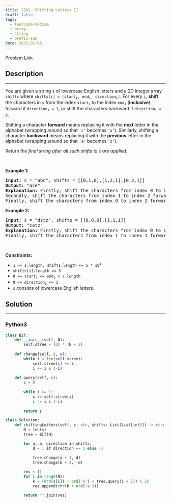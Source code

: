 ```yaml
---
title: 2381. Shifting Letters II
draft: false
tags: 
  - leetcode-medium
  - array
  - string
  - prefix-sum
date: 2025-01-05
---
```


[Problem Link](https://leetcode.com/problems/shifting-letters-ii/)

## Description

---
<p>You are given a string <code>s</code> of lowercase English letters and a 2D integer array <code>shifts</code> where <code>shifts[i] = [start<sub>i</sub>, end<sub>i</sub>, direction<sub>i</sub>]</code>. For every <code>i</code>, <strong>shift</strong> the characters in <code>s</code> from the index <code>start<sub>i</sub></code> to the index <code>end<sub>i</sub></code> (<strong>inclusive</strong>) forward if <code>direction<sub>i</sub> = 1</code>, or shift the characters backward if <code>direction<sub>i</sub> = 0</code>.</p>

<p>Shifting a character <strong>forward</strong> means replacing it with the <strong>next</strong> letter in the alphabet (wrapping around so that <code>&#39;z&#39;</code> becomes <code>&#39;a&#39;</code>). Similarly, shifting a character <strong>backward</strong> means replacing it with the <strong>previous</strong> letter in the alphabet (wrapping around so that <code>&#39;a&#39;</code> becomes <code>&#39;z&#39;</code>).</p>

<p>Return <em>the final string after all such shifts to </em><code>s</code><em> are applied</em>.</p>

<p>&nbsp;</p>
<p><strong class="example">Example 1:</strong></p>

<pre>
<strong>Input:</strong> s = &quot;abc&quot;, shifts = [[0,1,0],[1,2,1],[0,2,1]]
<strong>Output:</strong> &quot;ace&quot;
<strong>Explanation:</strong> Firstly, shift the characters from index 0 to index 1 backward. Now s = &quot;zac&quot;.
Secondly, shift the characters from index 1 to index 2 forward. Now s = &quot;zbd&quot;.
Finally, shift the characters from index 0 to index 2 forward. Now s = &quot;ace&quot;.</pre>

<p><strong class="example">Example 2:</strong></p>

<pre>
<strong>Input:</strong> s = &quot;dztz&quot;, shifts = [[0,0,0],[1,1,1]]
<strong>Output:</strong> &quot;catz&quot;
<strong>Explanation:</strong> Firstly, shift the characters from index 0 to index 0 backward. Now s = &quot;cztz&quot;.
Finally, shift the characters from index 1 to index 1 forward. Now s = &quot;catz&quot;.
</pre>

<p>&nbsp;</p>
<p><strong>Constraints:</strong></p>

<ul>
	<li><code>1 &lt;= s.length, shifts.length &lt;= 5 * 10<sup>4</sup></code></li>
	<li><code>shifts[i].length == 3</code></li>
	<li><code>0 &lt;= start<sub>i</sub> &lt;= end<sub>i</sub> &lt; s.length</code></li>
	<li><code>0 &lt;= direction<sub>i</sub> &lt;= 1</code></li>
	<li><code>s</code> consists of lowercase English letters.</li>
</ul>


## Solution

---
### Python3
``` py title='shifting-letters-ii'
class BIT:
    def __init__(self, N):
        self.stree = [0] * (N + 2)
 
    def change(self, i, x):
        while i < len(self.stree):
            self.stree[i] += x
            i += i & (-i)
 
    def query(self, i):
        s = 0
 
        while i >= 1:
            s += self.stree[i]
            i -= i & (-i)
 
        return s

class Solution:
    def shiftingLetters(self, s: str, shifts: List[List[int]]) -> str:
        N = len(s)
        tree = BIT(N)

        for a, b, direction in shifts:
            d = 1 if direction == 1 else -1

            tree.change(a + 1, d)
            tree.change(b + 2, -d)
        
        res = []
        for i in range(N):
            k = (ord(s[i]) - ord('a') + tree.query(i + 1)) % 26
            res.append(chr(k + ord('a')))

        return "".join(res)

```

